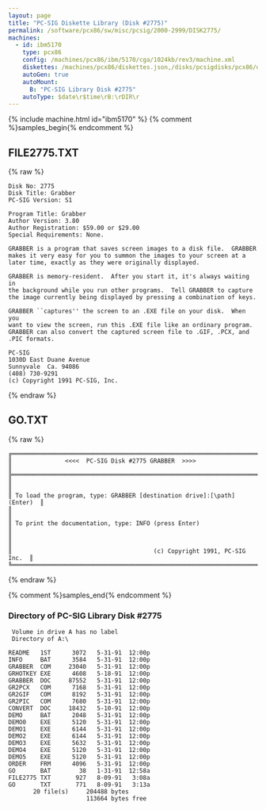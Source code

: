 ```yaml
---
layout: page
title: "PC-SIG Diskette Library (Disk #2775)"
permalink: /software/pcx86/sw/misc/pcsig/2000-2999/DISK2775/
machines:
  - id: ibm5170
    type: pcx86
    config: /machines/pcx86/ibm/5170/cga/1024kb/rev3/machine.xml
    diskettes: /machines/pcx86/diskettes.json,/disks/pcsigdisks/pcx86/diskettes.json
    autoGen: true
    autoMount:
      B: "PC-SIG Library Disk #2775"
    autoType: $date\r$time\rB:\rDIR\r
---
```


{% include machine.html id="ibm5170" %}
{% comment %}samples_begin{% endcomment %}

## FILE2775.TXT

{% raw %}
```
Disk No: 2775
Disk Title: Grabber
PC-SIG Version: S1

Program Title: Grabber
Author Version: 3.80
Author Registration: $59.00 or $29.00
Special Requirements: None.

GRABBER is a program that saves screen images to a disk file.  GRABBER
makes it very easy for you to summon the images to your screen at a
later time, exactly as they were originally displayed.

GRABBER is memory-resident.  After you start it, it's always waiting in
the background while you run other programs.  Tell GRABBER to capture
the image currently being displayed by pressing a combination of keys.

GRABBER ``captures'' the screen to an .EXE file on your disk.  When you
want to view the screen, run this .EXE file like an ordinary program.
GRABBER can also convert the captured screen file to .GIF, .PCX, and
.PIC formats.

PC-SIG
1030D East Duane Avenue
Sunnyvale  Ca. 94086
(408) 730-9291
(c) Copyright 1991 PC-SIG, Inc.
```
{% endraw %}

## GO.TXT

{% raw %}
```
╔═════════════════════════════════════════════════════════════════════════╗
║               <<<<  PC-SIG Disk #2775 GRABBER  >>>>                     ║
╠═════════════════════════════════════════════════════════════════════════╣
║                                                                         ║
║ To load the program, type: GRABBER [destination drive]:[\path] (Enter)  ║
║                                                                         ║
║ To print the documentation, type: INFO (press Enter)                    ║
║                                                                         ║
║                                        (c) Copyright 1991, PC-SIG Inc.  ║
╚═════════════════════════════════════════════════════════════════════════╝
```
{% endraw %}

{% comment %}samples_end{% endcomment %}

### Directory of PC-SIG Library Disk #2775

     Volume in drive A has no label
     Directory of A:\

    README   1ST      3072   5-31-91  12:00p
    INFO     BAT      3584   5-31-91  12:00p
    GRABBER  COM     23040   5-31-91  12:00p
    GRHOTKEY EXE      4608   5-18-91  12:00p
    GRABBER  DOC     87552   5-31-91  12:00p
    GR2PCX   COM      7168   5-31-91  12:00p
    GR2GIF   COM      8192   5-31-91  12:00p
    GR2PIC   COM      7680   5-31-91  12:00p
    CONVERT  DOC     18432   5-10-91  12:00p
    DEMO     BAT      2048   5-31-91  12:00p
    DEMO0    EXE      5120   5-31-91  12:00p
    DEMO1    EXE      6144   5-31-91  12:00p
    DEMO2    EXE      6144   5-31-91  12:00p
    DEMO3    EXE      5632   5-31-91  12:00p
    DEMO4    EXE      5120   5-31-91  12:00p
    DEMO5    EXE      5120   5-31-91  12:00p
    ORDER    FRM      4096   5-31-91  12:00p
    GO       BAT        38   1-31-91  12:58a
    FILE2775 TXT       927   8-09-91   3:08a
    GO       TXT       771   8-09-91   3:13a
           20 file(s)     204488 bytes
                          113664 bytes free
